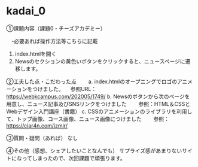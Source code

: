 # kadai_0
①課題内容（課題0・チーズアカデミー）

　-必要あれば操作方法等こちらに記載
 1. index.htmlを開く
 2. Newsのセクションの黄色いボタンをクリックすると、ニュースページに遷移します。
 
②工夫した点・こだわった点
　　a. index.htmlのオープニングでロゴのアニメーションをつけました。
  　参照URL：https://webkcampus.com/202005/1749/
 b. Newsのボタンから次のページを用意し、ニュース記事及びSNSリンクをつけました
 　　参照：HTML＆CSSとWebデザイン入門講座（書籍）
 c. CSSのアニメーションのライブラリを利用して、トップ画像、コース画像、ニュース画像につけました
 　　参照：https://ciar4n.com/izmir/

③質問・疑問（あれば）
なし

④その他（感想、シェアしたいことなんでも）
サプライズ感があまりないサイトになってしまったので、次回課題で頑張ります。


